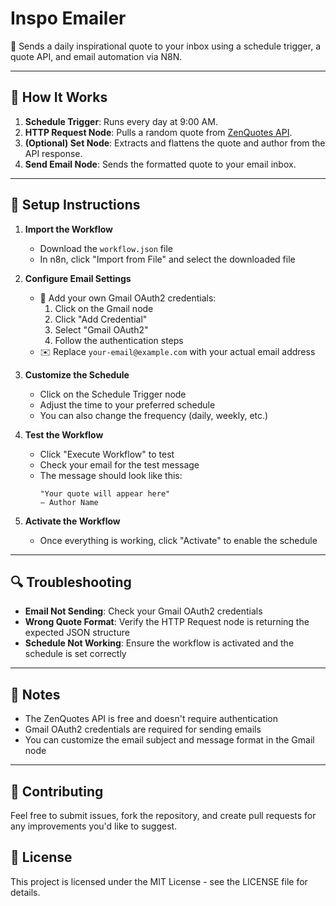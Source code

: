 # Inspo Emailer

📨 Sends a daily inspirational quote to your inbox using a schedule trigger, a quote API, and email automation via N8N.

---

## 🔧 How It Works

1. **Schedule Trigger**: Runs every day at 9:00 AM.
2. **HTTP Request Node**: Pulls a random quote from [ZenQuotes API](https://zenquotes.io).
3. **(Optional) Set Node**: Extracts and flattens the quote and author from the API response.
4. **Send Email Node**: Sends the formatted quote to your email inbox.

---

## 🧪 Setup Instructions

1. **Import the Workflow**
   - Download the `workflow.json` file
   - In n8n, click "Import from File" and select the downloaded file

2. **Configure Email Settings**
   - 🔐 Add your own Gmail OAuth2 credentials:
     1. Click on the Gmail node
     2. Click "Add Credential"
     3. Select "Gmail OAuth2"
     4. Follow the authentication steps
   - ✉️ Replace `your-email@example.com` with your actual email address

3. **Customize the Schedule**
   - Click on the Schedule Trigger node
   - Adjust the time to your preferred schedule
   - You can also change the frequency (daily, weekly, etc.)

4. **Test the Workflow**
   - Click "Execute Workflow" to test
   - Check your email for the test message
   - The message should look like this:
     ```
     "Your quote will appear here"
     – Author Name
     ```

5. **Activate the Workflow**
   - Once everything is working, click "Activate" to enable the schedule

---

## 🔍 Troubleshooting

- **Email Not Sending**: Check your Gmail OAuth2 credentials
- **Wrong Quote Format**: Verify the HTTP Request node is returning the expected JSON structure
- **Schedule Not Working**: Ensure the workflow is activated and the schedule is set correctly

---

## 📝 Notes

- The ZenQuotes API is free and doesn't require authentication
- Gmail OAuth2 credentials are required for sending emails
- You can customize the email subject and message format in the Gmail node

---

## 🤝 Contributing

Feel free to submit issues, fork the repository, and create pull requests for any improvements you'd like to suggest.

## 📄 License

This project is licensed under the MIT License - see the LICENSE file for details. 